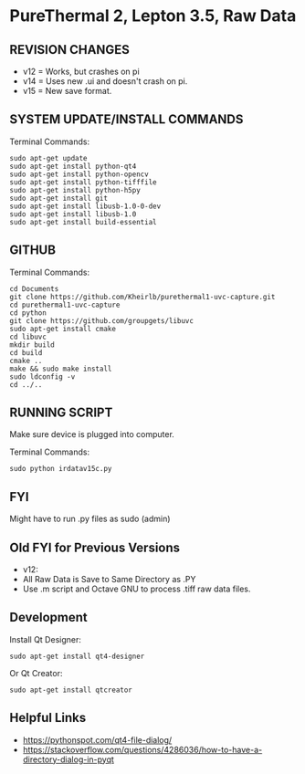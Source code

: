 ﻿# PureThermal 2, Lepton 3.5, Raw Data

## REVISION CHANGES

- v12 = Works, but crashes on pi
- v14 = Uses new .ui and doesn't crash on pi.
- v15 = New save format.

## SYSTEM UPDATE/INSTALL COMMANDS

Terminal Commands:

	sudo apt-get update
	sudo apt-get install python-qt4
	sudo apt-get install python-opencv
	sudo apt-get install python-tifffile 
	sudo apt-get install python-h5py
	sudo apt-get install git
	sudo apt-get install libusb-1.0-0-dev
	sudo apt-get install libusb-1.0
	sudo apt-get install build-essential

## GITHUB

Terminal Commands:

	cd Documents
	git clone https://github.com/Kheirlb/purethermal1-uvc-capture.git
	cd purethermal1-uvc-capture
	cd python
	git clone https://github.com/groupgets/libuvc
	sudo apt-get install cmake
	cd libuvc
	mkdir build
	cd build
	cmake ..
	make && sudo make install
	sudo ldconfig -v
	cd ../..

## RUNNING SCRIPT

Make sure device is plugged into computer.

Terminal Commands:

	sudo python irdatav15c.py

## FYI

Might have to run .py files as sudo (admin)

## Old FYI for Previous Versions

- v12:
- All Raw Data is Save to Same Directory as .PY
- Use .m script and Octave GNU to process .tiff raw data files.

## Development

Install Qt Designer:

	sudo apt-get install qt4-designer

Or Qt Creator:

	sudo apt-get install qtcreator

## Helpful Links

- https://pythonspot.com/qt4-file-dialog/
- https://stackoverflow.com/questions/4286036/how-to-have-a-directory-dialog-in-pyqt
